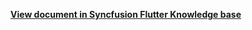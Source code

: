 **[View document in Syncfusion Flutter Knowledge base](https://www.syncfusion.com/kb/12655/how-to-delete-an-occurrence-from-the-recurrence-appointment-series-in-wpf-scheduler)**
